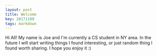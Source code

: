 ```yaml
---
layout: post
title: Welcome
key: 20171109
tags: markdown
---
```


Hi All! My name is Joe and I'm currently a CS student in NY area. In the future I will start writing things I found interesting, or just random thing I found worth sharing. I hope you enjoy it :)  